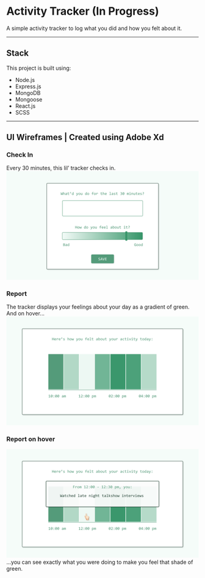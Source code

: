 # Activity Tracker (In Progress)
A simple activity tracker to log what you did and how you felt about it.

---
## Stack
This project is built using:
- Node.js
- Express.js
- MongoDB
- Mongoose
- React.js
- SCSS

---
## UI Wireframes | Created using Adobe Xd
### Check In
Every 30 minutes, this lil’ tracker checks in.
![Question](docs/Question.png)

### Report
The tracker displays your feelings about your day as a gradient of green. And on hover...
![Report](docs/Report.png)

### Report on hover
![Report on hover](docs/Report_hover.png)
...you can see exactly what you were doing to make you feel that shade of green.
